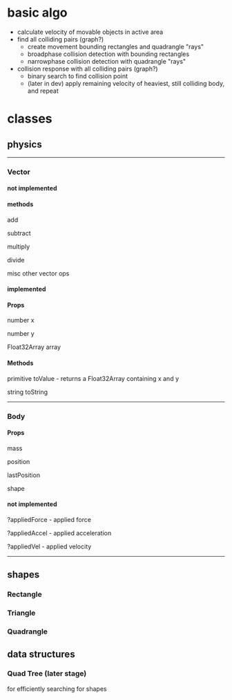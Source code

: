 # basic algo

- calculate velocity of movable objects in active area
- find all colliding pairs (graph?)
  - create movement bounding rectangles and quadrangle "rays" 
  - broadphase collision detection with bounding rectangles
  - narrowphase collision detection with quadrangle "rays"
- collision response with all colliding pairs (graph?)
  - binary search to find collision point
  - (later in dev) apply remaining velocity of heaviest, still colliding body, and repeat 

# classes

## physics

---

### Vector

#### not implemented

#### methods

add

subtract

multiply

divide

misc other vector ops

#### implemented

#### Props

number x

number y

Float32Array array

#### Methods

primitive toValue - returns a Float32Array containing x and y

string toString

---

### Body


#### Props

mass

position

lastPosition

shape

#### not implemented

?appliedForce - applied force

?appliedAccel - applied acceleration

?appliedVel - applied velocity



---

## shapes

### Rectangle

### Triangle

### Quadrangle

## data structures

### Quad Tree (later stage)

for efficiently searching for shapes